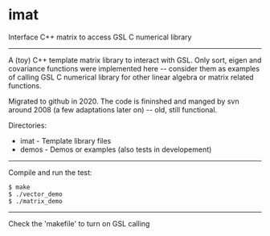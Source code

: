 # imat
Interface C++ matrix to access GSL C numerical library

---

A (toy) C++ template matrix library to interact with GSL. Only sort, eigen and
covariance functions were implemented here -- consider them as examples of
calling GSL C numerical library for other linear algebra or matrix related
functions.

Migrated to github in 2020.  The code is fininshed and manged by svn around
2008 (a few adaptations later on) -- old, still functional.

Directories:
* imat - Template library files
* demos - Demos or examples (also tests in developement)

---
Compile and run the test:
``` shell
$ make
$ ./vector_demo
$ ./matrix_demo
```

---
Check the 'makefile' to turn on GSL calling

